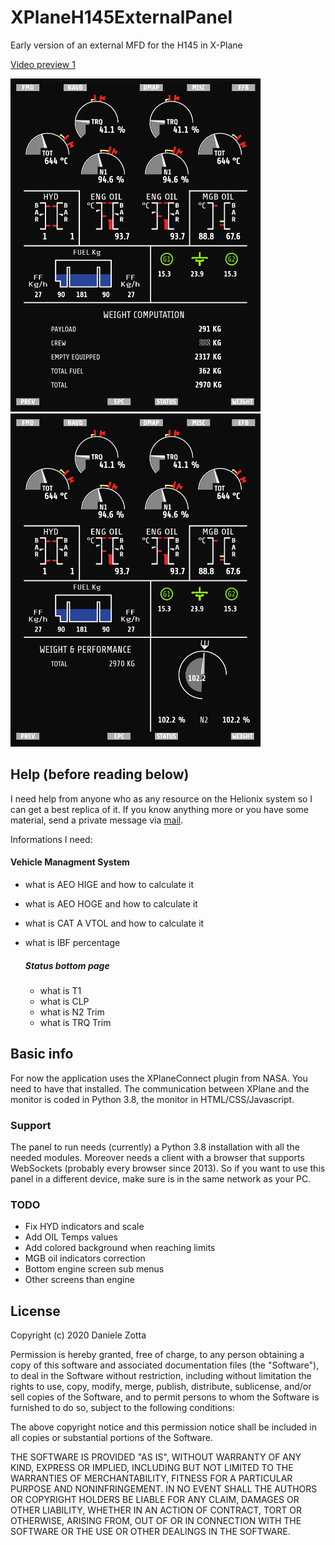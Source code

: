 # XPlaneH145ExternalPanel
Early version of an external MFD for the H145 in X-Plane

[Video preview 1](https://www.youtube.com/watch?v=_tj4wiKTeF4)

<img src="examples/preview1.jpg" alt="preview" width="400px"/>
<img src="examples/preview2.jpg" alt="preview" width="400px"/>

## Help (before reading below) 

I need help from anyone who as any resource on the Helionix system so I can get a best replica of it. If you know
anything more or you have some material, send a private message via [mail](mailto:danielezotta@gmail.com).

Informations I need:

#### Vehicle Managment System
* what is AEO HIGE and how to calculate it
* what is AEO HOGE and how to calculate it
* what is CAT A VTOL and how to calculate it
* what is IBF percentage

    ##### Status bottom page
    * what is T1
    * what is CLP
    * what is N2 Trim
    * what is TRQ Trim

## Basic info
For now the application uses the XPlaneConnect plugin from NASA. You need to have that installed.
The communication between XPlane and the monitor is coded in Python 3.8, the monitor in HTML/CSS/Javascript.

### Support

The panel to run needs (currently) a Python 3.8 installation with all the needed modules. Moreover needs a client with
a browser that supports WebSockets (probably every browser since 2013). So if you want to use this panel in a different 
device, make sure is in the same network as your PC.

### TODO

* Fix HYD indicators and scale
* Add OIL Temps values
* Add colored background when reaching limits
* MGB oil indicators correction
* Bottom engine screen sub menus
* Other screens than engine

## License

Copyright (c) 2020 Daniele Zotta

Permission is hereby granted, free of charge, to any person obtaining a copy
of this software and associated documentation files (the "Software"), to deal
in the Software without restriction, including without limitation the rights
to use, copy, modify, merge, publish, distribute, sublicense, and/or sell
copies of the Software, and to permit persons to whom the Software is
furnished to do so, subject to the following conditions:

The above copyright notice and this permission notice shall be included in all
copies or substantial portions of the Software.

THE SOFTWARE IS PROVIDED "AS IS", WITHOUT WARRANTY OF ANY KIND, EXPRESS OR
IMPLIED, INCLUDING BUT NOT LIMITED TO THE WARRANTIES OF MERCHANTABILITY,
FITNESS FOR A PARTICULAR PURPOSE AND NONINFRINGEMENT. IN NO EVENT SHALL THE
AUTHORS OR COPYRIGHT HOLDERS BE LIABLE FOR ANY CLAIM, DAMAGES OR OTHER
LIABILITY, WHETHER IN AN ACTION OF CONTRACT, TORT OR OTHERWISE, ARISING FROM,
OUT OF OR IN CONNECTION WITH THE SOFTWARE OR THE USE OR OTHER DEALINGS IN THE
SOFTWARE.
